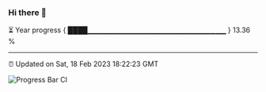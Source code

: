 ### Hi there 👋

⏳ Year progress { ████▁▁▁▁▁▁▁▁▁▁▁▁▁▁▁▁▁▁▁▁▁▁▁▁▁▁ } 13.36 %

---

⏰ Updated on Sat, 18 Feb 2023 18:22:23 GMT

![Progress Bar CI](https://github.com/ZhaoGui/ZhaoGui/workflows/Progress%20Bar%20CI/badge.svg)
